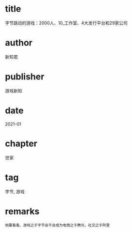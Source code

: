 # title
字节跳动的游戏：2000人、10_工作室、4大发行平台和29家公司

# author
新知君

# publisher
游戏新知

# date
2021-01

# chapter
世家

# tag
字节, 游戏

# remarks
`倒要看看，游戏之于字节会不会成为电商之于腾讯，社交之于阿里`
